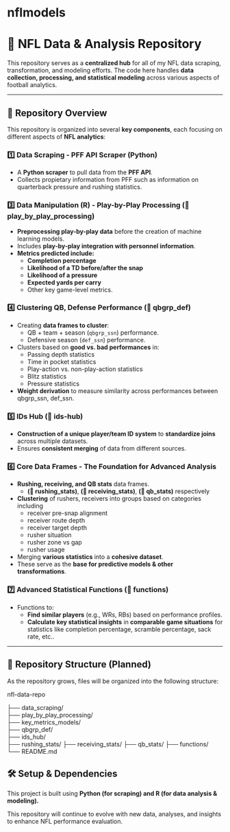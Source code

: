 # nflmodels

# 🏈 NFL Data & Analysis Repository

This repository serves as a **centralized hub** for all of my NFL data scraping, transformation, and modeling efforts. The code here handles **data collection, processing, and statistical modeling** across various aspects of football analytics.

---

## 📌 Repository Overview
This repository is organized into several **key components**, each focusing on different aspects of **NFL analytics**:

### **1️⃣ Data Scraping - PFF API Scraper (Python)**
- A **Python scraper** to pull data from the **PFF API**.
- Collects propietary information from PFF such as information on quarterback pressure and rushing statistics.

### **3️⃣ Data Manipulation (R) - Play-by-Play Processing** **(📂 play_by_play_processing)**
- **Preprocessing play-by-play data** before the creation of machine learning models.
- Includes **play-by-play integration with personnel information**.
- **Metrics predicted include:**
  - **Completion percentage**
  - **Likelihood of a TD before/after the snap**
  - **Likelihood of a pressure**
  - **Expected yards per carry**
  - Other key game-level metrics.

### **4️⃣ Clustering QB, Defense Performance** **(📂 qbgrp_def)**
- Creating **data frames to cluster**:
  - QB + team + season (`qbgrp_ssn`) performance.
  - Defensive season (`def_ssn`) performance.
- Clusters based on **good vs. bad performances** in:
  - Passing depth statistics
  - Time in pocket statistics
  - Play-action vs. non-play-action statistics
  - Blitz statistics
  - Pressure statistics
- **Weight derivation** to measure similarity across performances between qbgrp_ssn, def_ssn.

### **5️⃣ IDs Hub** **(📂 ids-hub)**
- **Construction of a unique player/team ID system** to **standardize joins** across multiple datasets.
- Ensures **consistent merging** of data from different sources.

### **6️⃣ Core Data Frames - The Foundation for Advanced Analysis**
- **Rushing, receiving, and QB stats** data frames.
  - **(📂 rushing_stats)**, **(📂 receiving_stats)**, **(📂 qb_stats)** respectively
- **Clustering** of rushers, receivers into groups based on categories including
  - receiver pre-snap alignment
  - receiver route depth
  - receiver target depth
  - rusher situation
  - rusher zone vs gap
  - rusher usage
- Merging **various statistics** into a **cohesive dataset**.
- These serve as the **base for predictive models & other transformations**.

### **7️⃣ Advanced Statistical Functions** **(📂 functions)**
- Functions to:
  - **Find similar players** (e.g., WRs, RBs) based on performance profiles.
  - **Calculate key statistical insights** in **comparable game situations** for statistics like completion percentage, scramble percentage, sack rate, etc..

---

## 📂 Repository Structure (Planned)
As the repository grows, files will be organized into the following structure:

nfl-data-repo

├── data_scraping/  
├── play_by_play_processing/  
├── key_metrics_models/   
├── qbgrp_def/   
├── ids_hub/  
├── rushing_stats/
├── receiving_stats/
├── qb_stats/
├── functions/  
└── README.md  

## 🛠️ Setup & Dependencies
This project is built using **Python (for scraping) and R (for data analysis & modeling).**

This repository will continue to evolve with new data, analyses, and insights to enhance NFL performance evaluation.
